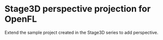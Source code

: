 # Stage3D perspective projection for OpenFL

Extend the sample project created in the Stage3D series to add perspective.
